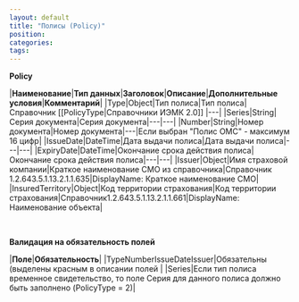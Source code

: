 ```yaml
---
layout: default
title: "Полисы (Policy)"
position: 
categories: 
tags: 
---
```


**Policy**

|**Наименование**|**Тип данных**|**Заголовок**|**Описание**|**Дополнительные условия**|**Комментарий**|
|Type|Object|Тип полиса|Тип полиса|Справочник [[PolicyType|Справочники ИЭМК 2.0]] |---|
|Series|String|Серия документа|Серия документа|---|---|
|Number|String|Номер документа|Номер документа|---|Если выбран "Полис ОМС" - максимум 16 цифр|
|IssueDate|DateTime|Дата выдачи полиса|Дата выдачи полиса|---|---|
|ExpiryDate|DateTime|Окончание срока действия полиса|Окончание срока действия полиса|---|---|
|Issuer|Object|Имя страховой компании|Краткое наименование СМО из справочника|Справочник 1.2.643.5.1.13.2.1.1.635|DisplayName: Краткое наименование СМО|
|InsuredTerritory|Object|Код территории страхования|Код территории страхования|Справочник1.2.643.5.1.13.2.1.1.661|DisplayName: Наименование объекта|

 

**Валидация на обязательность полей**

|**Поле**|**Обязательность**|
|TypeNumberIssueDateIssuer|Обязательны (выделены красным в описании полей |
|Series|Если тип полиса временное свидетельство, то поле Серия для данного полиса должно быть заполнено (PolicyType = 2)|


